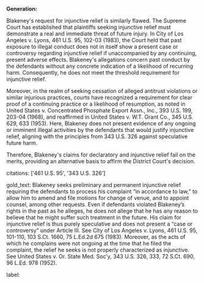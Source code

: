 **Generation:**

Blakeney's request for injunctive relief is similarly flawed. The Supreme Court has established that plaintiffs seeking injunctive relief must demonstrate a real and immediate threat of future injury. In City of Los Angeles v. Lyons, 461 U.S. 95, 102-03 (1983), the Court held that past exposure to illegal conduct does not in itself show a present case or controversy regarding injunctive relief if unaccompanied by any continuing, present adverse effects. Blakeney's allegations concern past conduct by the defendants without any concrete indication of a likelihood of recurring harm. Consequently, he does not meet the threshold requirement for injunctive relief.

Moreover, in the realm of seeking cessation of alleged antitrust violations or similar injurious practices, courts have recognized a requirement for clear proof of a continuing practice or a likelihood of resumption, as noted in United States v. Concentrated Phosphate Export Assn., Inc., 393 U.S. 199, 203-04 (1968), and reaffirmed in United States v. W.T. Grant Co., 345 U.S. 629, 633 (1953). Here, Blakeney does not present evidence of any ongoing or imminent illegal activities by the defendants that would justify injunctive relief, aligning with the principles from 343 U.S. 326 against speculative future harm.

Therefore, Blakeney's claims for declaratory and injunctive relief fail on the merits, providing an alternative basis to affirm the District Court's decision.

citations: ['461 U.S. 95', '343 U.S. 326']

gold_text: Blakeney seeks preliminary and permanent injunctive relief requiring the defendants to process his complaint “in accordance to law,” to allow him to amend and file motions for change of venue, and to appoint counsel, among other requests. Even if defendants violated Blakeney’s rights in the past as he alleges, he does not allege that he has any reason to believe that he might suffer such treatment in the future. His claim for injunctive relief is thus purely speculative and does not present a “case or controversy” under Article III. See City of Los Angeles v. Lyons, 461 U.S. 95, 101-110, 103 S.Ct. 1660, 75 L.Ed.2d 675 (1983). Moreover, as the acts of which he complains were not ongoing at the time that he filed the complaint, the relief he seeks is not properly characterized as injunctive. See United States v. Or. State Med. Soc’y, 343 U.S. 326, 333, 72 S.Ct. 690, 96 L.Ed. 978 (1952).

label: 